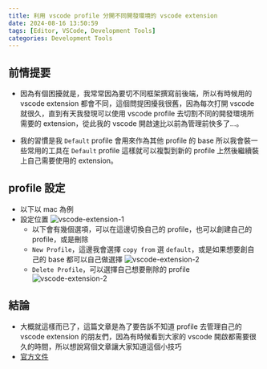 ```yaml
---
title: 利用 vscode profile 分開不同開發環境的 vscode extension 
date: 2024-08-16 13:50:59
tags: [Editor, VSCode, Development Tools]
categories: Development Tools
---
```


## 前情提要

* 因為有個困擾就是，我常常因為要切不同框架撰寫前後端，所以有時候用的 vscode extension 都會不同，這個問提困擾我很舊，因為每次打開 vscode 就很久，直到有天我發現可以使用 vscode profile 去切割不同的開發環境所需要的 extension，從此我的 vscode 開啟速比以前為管理前快多了...。

* 我的習慣是我 `Default` profile 會用來作為其他 profile 的 base 所以我會裝一些常用的工具在 `Default` profile 這樣就可以複製到新的 profile 上然後繼續裝上自己需要使用的 extension。

<!--more-->

## profile 設定

* 以下以 mac 為例
* 設定位置
  ![vscode-extension-1](https://i.imgur.com/ZZE6ntN.png)
  * 以下會有幾個選項，可以在這邊切換自己的 profile，也可以創建自己的 profile，或是刪除
  * `New Profile`，這邊我會選擇 `copy from` 選 `default`，或是如果想要創自己的 base 都可以自己做選擇
    ![vscode-extension-2](https://imgur.com/xhaB7ll.png)
  * `Delete Profile`，可以選擇自己想要刪除的 profile
    ![vscode-extension-2](https://imgur.com/ndLKodT.png)

## 結論

* 大概就這樣而已了，這篇文章是為了要告訴不知道 profile 去管理自己的 vscode extension 的朋友們，因為有時候看到大家的 vscode 開啟都需要很久的時間，所以想說寫個文章讓大家知道這個小技巧
* [官方文件](https://code.visualstudio.com/docs/editor/profiles)
